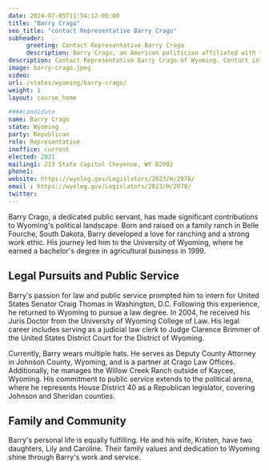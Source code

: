 ```yaml
---
date: 2024-07-05T11:54:12-05:00
title: "Barry Crago"
seo_title: "contact Representative Barry Crago"
subheader:
     greeting: Contact Representative Barry Crago
     description: Barry Crago, an American politician affiliated with the Republican Party, is a member of the Wyoming House of Representatives, representing District 40. He assumed office on January 4, 2021.
description: Contact Representative Barry Crago of Wyoming. Contact information for Barry Crago includes email address, phone number, and mailing address.
image: barry-crago.jpeg
video:
url: /states/wyoming/barry-crago/
weight: 1
layout: course_home

####candidate
name: Barry Crago
state: Wyoming
party: Republican
role: Representative
inoffice: current
elected: 2021
mailing1: 213 State Capitol Cheyenne, WY 82002 
phone1: 
website: https://wyoleg.gov/Legislators/2023/H/2078/
email : https://wyoleg.gov/Legislators/2023/H/2078/
twitter: 
---
```

Barry Crago, a dedicated public servant, has made significant contributions to Wyoming's political landscape. Born and raised on a family ranch in Belle Fourche, South Dakota, Barry developed a love for ranching and a strong work ethic. His journey led him to the University of Wyoming, where he earned a bachelor's degree in agricultural business in 1999.

## Legal Pursuits and Public Service

Barry's passion for law and public service prompted him to intern for United States Senator Craig Thomas in Washington, D.C. Following this experience, he returned to Wyoming to pursue a law degree. In 2004, he received his Juris Doctor from the University of Wyoming College of Law. His legal career includes serving as a judicial law clerk to Judge Clarence Brimmer of the United States District Court for the District of Wyoming.

Currently, Barry wears multiple hats. He serves as Deputy County Attorney in Johnson County, Wyoming, and is a partner at Crago Law Offices. Additionally, he manages the Willow Creek Ranch outside of Kaycee, Wyoming. His commitment to public service extends to the political arena, where he represents House District 40 as a Republican legislator, covering Johnson and Sheridan counties.

## Family and Community

Barry's personal life is equally fulfilling. He and his wife, Kristen, have two daughters, Lily and Caroline. Their family values and dedication to Wyoming shine through Barry's work and service.
